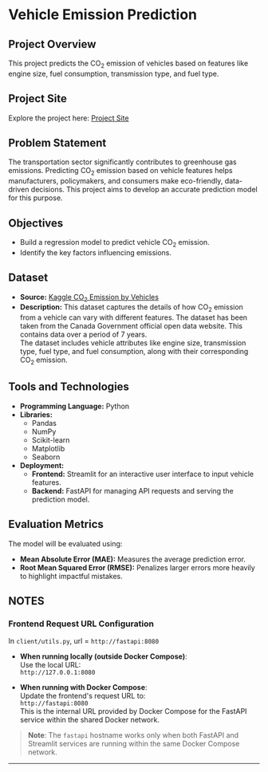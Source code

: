 # Vehicle Emission Prediction

## Project Overview

This project predicts the CO<sub>2</sub> emission of vehicles based on features like engine size, fuel consumption, transmission type, and fuel type.

## Project Site

Explore the project here: [Project Site](http://16.171.171.89:8000)

## Problem Statement

The transportation sector significantly contributes to greenhouse gas emissions. Predicting CO<sub>2</sub> emission based on vehicle features helps manufacturers, policymakers, and consumers make eco-friendly, data-driven decisions. This project aims to develop an accurate prediction model for this purpose.

## Objectives

- Build a regression model to predict vehicle CO<sub>2</sub> emission.
- Identify the key factors influencing emissions.

## Dataset

- **Source:** [Kaggle CO<sub>2</sub> Emission by Vehicles](https://www.kaggle.com/datasets/debajyotipodder/co2-emission-by-vehicles)
- **Description:**
  This dataset captures the details of how CO<sub>2</sub> emission from a vehicle can vary with different features. The dataset has been taken from the Canada Government official open data website. This contains data over a period of 7 years.  
  The dataset includes vehicle attributes like engine size, transmission type, fuel type, and fuel consumption, along with their corresponding CO<sub>2</sub> emission.

## Tools and Technologies

- **Programming Language:** Python
- **Libraries:**
  - Pandas
  - NumPy
  - Scikit-learn
  - Matplotlib
  - Seaborn
- **Deployment:**
  - **Frontend:** Streamlit for an interactive user interface to input vehicle features.
  - **Backend:** FastAPI for managing API requests and serving the prediction model.

## Evaluation Metrics

The model will be evaluated using:

- **Mean Absolute Error (MAE):** Measures the average prediction error.
- **Root Mean Squared Error (RMSE):** Penalizes larger errors more heavily to highlight impactful mistakes.

## NOTES

### Frontend Request URL Configuration

In `client/utils.py`, url = `http://fastapi:8080`

- **When running locally (outside Docker Compose)**:  
  Use the local URL:  
  `http://127.0.0.1:8080`

- **When running with Docker Compose**:  
  Update the frontend's request URL to:  
  `http://fastapi:8080`  
  This is the internal URL provided by Docker Compose for the FastAPI service within the shared Docker network.

> **Note**: The `fastapi` hostname works only when both FastAPI and Streamlit services are running within the same Docker Compose network.

---

